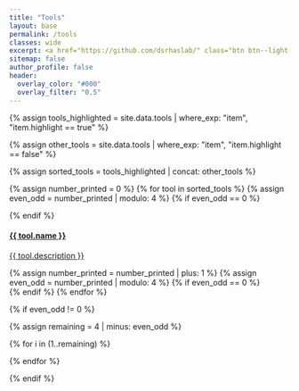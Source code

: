 ```yaml
---
title: "Tools"
layout: base
permalink: /tools
classes: wide
excerpt: <a href="https://github.com/dsrhaslab/" class="btn btn--light-outline btn--small" style="margin:0; padding:0.1em">DSR Github</a>
sitemap: false
author_profile: false
header:
  overlay_color: "#000"
  overlay_filter: "0.5"
---
```


<script
      src="https://code.jquery.com/jquery-3.4.1.min.js"
      integrity="sha256-CSXorXvZcTkaix6Yvo6HppcZGetbYMGWSFlBw8HfCJo="
      crossorigin="anonymous"
    ></script>

{% assign tools_highlighted = site.data.tools | where_exp: "item", "item.highlight == true" %}

{% assign other_tools = site.data.tools | where_exp: "item", "item.highlight == false" %}

{% assign sorted_tools = tools_highlighted | concat: other_tools %}

<div id="dsr_tools">

{% assign number_printed = 0 %}
{% for tool in sorted_tools %}
{% assign even_odd = number_printed | modulo: 4 %}
{% if even_odd == 0 %}
<div class="card-group">
{% endif %}
  <div class="card">
    <a href="{{ tool.repo }}">
      <div class="card-block">
        <h4 class="card-title">{{ tool.name }}</h4>
        <p class="card-tool-text">{{ tool.description }}</p>
      </div>
    </a>
  </div>
{% assign number_printed = number_printed | plus: 1 %}
{% assign even_odd = number_printed | modulo: 4 %}
{% if even_odd == 0 %}
</div>
{% endif %}
{% endfor %}


{% if even_odd != 0 %}

{% assign remaining = 4 | minus: even_odd %}

{% for i in (1..remaining) %}
  <div class="card noHover notransition" style="border:0">
  </div>
{% endfor %}

{% endif %}


<script>
  $('#dsr_tools').children().each(function(gi, gobj) {
    $(this).children().each(function(i, obj) {
      var href = $(this).find("a").attr("href");
      if (href == undefined) {
        return;
      }
      href = href.replace("https://github.com/", "https://api.github.com/repos/");
      var stargazers_count = 03;
      var forks_count = 03;
      jQuery.getJSON(href, function(res) {
        stargazers_count = res.stargazers_count;
        forks_count = res.forks_count;
        if (stargazers_count>-1) {
          $(obj).append($('<div class="card_bottom_section"><span><i class="fas fa-star"></i>&nbsp;'+stargazers_count+'</span><span><i class="fas fa-code-branch"></i>&nbsp;'+forks_count+'</span></div>'));
        };
      });
    });
  });
</script>
